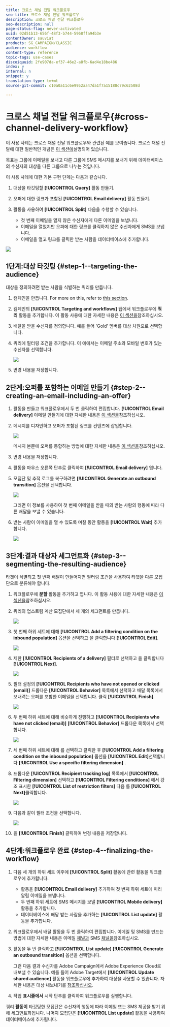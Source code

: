 ```yaml
---
title: 크로스 채널 전달 워크플로우
seo-title: 크로스 채널 전달 워크플로우
description: 크로스 채널 전달 워크플로우
seo-description: null
page-status-flag: never-activated
uuid: 02d51b13-656f-48f3-b744-5968ffa94b3e
contentOwner: sauviat
products: SG_CAMPAIGN/CLASSIC
audience: workflow
content-type: reference
topic-tags: use-cases
discoiquuid: 2fe907da-ef37-46e2-a8fb-6ad4e18be486
index: y
internal: n
snippet: y
translation-type: tm+mt
source-git-commit: c10a0a11c6e9952aa47da1f7a15188c79c62508d

---
```



# 크로스 채널 전달 워크플로우{#cross-channel-delivery-workflow}

이 사용 사례는 크로스 채널 전달 워크플로우와 관련된 예를 보여줍니다. 크로스 채널 전달에 대한 일반적인 개념은 [이 섹션에](../../workflow/using/cross-channel-deliveries.md)설명되어 있습니다.

목표는 그룹에 이메일을 보내고 다른 그룹에 SMS 메시지를 보내기 위해 데이터베이스의 수신자의 대상을 다른 그룹으로 나누는 것입니다.

이 사용 사례에 대한 기본 구현 단계는 다음과 같습니다.

1. 대상을 타깃팅할 **[!UICONTROL Query]** 활동 만들기.
1. 오퍼에 대한 링크가 포함된 **[!UICONTROL Email delivery]** 활동 만들기.
1. 활동을 사용하여 **[!UICONTROL Split]** 다음을 수행할 수 있습니다.

   * 첫 번째 이메일을 열지 않은 수신자에게 다른 이메일을 보냅니다.
   * 이메일을 열었지만 오퍼에 대한 링크를 클릭하지 않은 수신자에게 SMS를 보냅니다.
   * 이메일을 열고 링크를 클릭한 받는 사람을 데이터베이스에 추가합니다.

![](assets/wkf_cross-channel_7.png)

## 1단계:대상 타깃팅 {#step-1--targeting-the-audience}

대상을 정의하려면 받는 사람을 식별하는 쿼리를 만듭니다.

1. 캠페인을 만듭니다. For more on this, refer to [this section](../../campaign/using/setting-up-marketing-campaigns.md#creating-a-campaign).
1. 캠페인의 **[!UICONTROL Targeting and workflows]** 탭에서 워크플로우에 **쿼리** 활동을 추가합니다. 이 활동 사용에 대한 자세한 내용은 [이 섹션을](../../workflow/using/query.md)참조하십시오.
1. 배달을 받을 수신자를 정의합니다. 예를 들어 &#39;Gold&#39; 멤버를 대상 차원으로 선택합니다.
1. 쿼리에 필터링 조건을 추가합니다. 이 예에서는 이메일 주소와 모바일 번호가 있는 수신자를 선택합니다.

   ![](assets/wkf_cross-channel_3.png)

1. 변경 내용을 저장합니다.

## 2단계:오퍼를 포함하는 이메일 만들기 {#step-2--creating-an-email-including-an-offer}

1. 활동을 만들고 워크플로우에서 두 번 클릭하여 편집합니다. **[!UICONTROL Email delivery]** 이메일 만들기에 대한 자세한 내용은 [이 섹션을](../../delivery/using/about-email-channel.md)참조하십시오.
1. 메시지를 디자인하고 오퍼가 포함된 링크를 컨텐츠에 삽입합니다.

   ![](assets/wkf_cross-channel_1.png)

   메시지 본문에 오퍼를 통합하는 방법에 대한 자세한 내용은 [이 섹션을](../../interaction/using/integrating-an-offer-via-the-wizard.md#delivering-with-a-call-to-the-offer-engine)참조하십시오.

1. 변경 내용을 저장합니다.
1. 활동을 마우스 오른쪽 단추로 클릭하여 **[!UICONTROL Email delivery]** 엽니다.
1. 모집단 및 추적 로그를 복구하려면 **[!UICONTROL Generate an outbound transition]** 옵션을 선택합니다.

   ![](assets/wkf_cross-channel_2.png)

   그러면 이 정보를 사용하여 첫 번째 이메일을 받을 때의 받는 사람의 행동에 따라 다른 배달을 보낼 수 있습니다.

1. 받는 사람이 이메일을 열 수 있도록 며칠 동안 활동을 **[!UICONTROL Wait]** 추가합니다.

   ![](assets/wkf_cross-channel_4.png)

## 3단계:결과 대상자 세그먼트화 {#step-3--segmenting-the-resulting-audience}

타겟이 식별되고 첫 번째 배달이 만들어지면 필터링 조건을 사용하여 타겟을 다른 모집단으로 분류해야 합니다.

1. 워크플로우에 **분할** 활동을 추가하고 엽니다. 이 활동 사용에 대한 자세한 내용은 [이 섹션을](../../workflow/using/split.md)참조하십시오.
1. 쿼리의 업스트림 계산 모집단에서 세 개의 세그먼트를 만듭니다.

   ![](assets/wkf_cross-channel_6.png)

1. 첫 번째 하위 세트에 대해 **[!UICONTROL Add a filtering condition on the inbound population]** 옵션을 선택하고 을 클릭합니다 **[!UICONTROL Edit]**.

   ![](assets/wkf_cross-channel_8.png)

1. 제한 **[!UICONTROL Recipients of a delivery]** 필터로 선택하고 을 클릭합니다 **[!UICONTROL Next]**.

   ![](assets/wkf_cross-channel_9.png)

1. 필터 설정의 **[!UICONTROL Recipients who have not opened or clicked (email)]** 드롭다운 **[!UICONTROL Behavior]** 목록에서 선택하고 배달 목록에서 보내려는 오퍼를 포함한 이메일을 선택합니다. 클릭 **[!UICONTROL Finish]**.

   ![](assets/wkf_cross-channel_10.png)

1. 두 번째 하위 세트에 대해 비슷하게 진행하고 **[!UICONTROL Recipients who have not clicked (email)]** **[!UICONTROL Behavior]** 드롭다운 목록에서 선택합니다.

   ![](assets/wkf_cross-channel_11.png)

1. 세 번째 하위 세트에 대해 를 선택하고 클릭한 후 **[!UICONTROL Add a filtering condition on the inbound population]** 옵션을 **[!UICONTROL Edit]**&#x200B;선택합니다 **[!UICONTROL Use a specific filtering dimension]** .
1. 드롭다운 **[!UICONTROL Recipient tracking log]** 목록에서 **[!UICONTROL Filtering dimension]** 선택하고 **[!UICONTROL Filtering conditions]** 에서 강조 표시한 **[!UICONTROL List of restriction filters]** 다음 를 **[!UICONTROL Next]**&#x200B;클릭합니다.

   ![](assets/wkf_cross-channel_12.png)

1. 다음과 같이 필터 조건을 선택합니다.

   ![](assets/wkf_cross-channel_13.png)

1. 을 **[!UICONTROL Finish]** 클릭하여 변경 내용을 저장합니다.

## 4단계:워크플로우 완료 {#step-4--finalizing-the-workflow}

1. 다음 세 개의 하위 세트 이후에 **[!UICONTROL Split]** 활동에 관련 활동을 워크플로우에 추가합니다.

   * 활동을 **[!UICONTROL Email delivery]** 추가하여 첫 번째 하위 세트에 미리 알림 이메일을 보냅니다.
   * 두 번째 하위 세트에 SMS 메시지를 보낼 **[!UICONTROL Mobile delivery]** 활동을 추가합니다.
   * 데이터베이스에 해당 받는 사람을 추가하는 **[!UICONTROL List update]** 활동을 추가합니다.

1. 워크플로우에서 배달 활동을 두 번 클릭하여 편집합니다. 이메일 및 SMS를 만드는 방법에 대한 자세한 내용은 이메일 [채널과](../../delivery/using/about-email-channel.md) SMS [채널을](../../delivery/using/sms-channel.md)참조하십시오.
1. 활동을 두 번 클릭하고 **[!UICONTROL List update]** **[!UICONTROL Generate an outbound transition]** 옵션을 선택합니다.

   그런 다음 결과 수신자를 Adobe Campaign에서 Adobe Experience Cloud로 내보낼 수 있습니다. 예를 들어 Adobe Target에서 **[!UICONTROL Update shared audience]** 활동을 워크플로우에 추가하여 대상을 사용할 수 있습니다. 자세한 내용은 대상 내보내기를 [참조하십시오](../../integrations/using/importing-and-exporting-audiences.md#exporting-an-audience).

1. 작업 **표시줄에서** 시작 단추를 클릭하여 워크플로우를 실행합니다.

쿼리 **활동이** 타깃팅한 모집단은 수신자의 행동에 따라 이메일 또는 SMS 제공을 받기 위해 세그먼트화됩니다. 나머지 모집단은 **[!UICONTROL List update]** 활동을 사용하여 데이터베이스에 추가됩니다.
